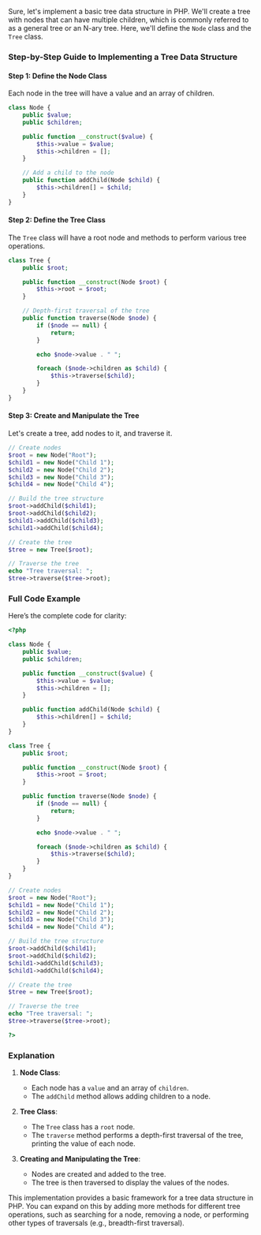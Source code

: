 Sure, let's implement a basic tree data structure in PHP. We'll create a tree with nodes that can have multiple children, which is commonly referred to as a general tree or an N-ary tree. Here, we'll define the `Node` class and the `Tree` class.

### Step-by-Step Guide to Implementing a Tree Data Structure

#### Step 1: Define the Node Class

Each node in the tree will have a value and an array of children.

```php
class Node {
    public $value;
    public $children;

    public function __construct($value) {
        $this->value = $value;
        $this->children = [];
    }

    // Add a child to the node
    public function addChild(Node $child) {
        $this->children[] = $child;
    }
}
```

#### Step 2: Define the Tree Class

The `Tree` class will have a root node and methods to perform various tree operations.

```php
class Tree {
    public $root;

    public function __construct(Node $root) {
        $this->root = $root;
    }

    // Depth-first traversal of the tree
    public function traverse(Node $node) {
        if ($node == null) {
            return;
        }

        echo $node->value . " ";

        foreach ($node->children as $child) {
            $this->traverse($child);
        }
    }
}
```

#### Step 3: Create and Manipulate the Tree

Let's create a tree, add nodes to it, and traverse it.

```php
// Create nodes
$root = new Node("Root");
$child1 = new Node("Child 1");
$child2 = new Node("Child 2");
$child3 = new Node("Child 3");
$child4 = new Node("Child 4");

// Build the tree structure
$root->addChild($child1);
$root->addChild($child2);
$child1->addChild($child3);
$child1->addChild($child4);

// Create the tree
$tree = new Tree($root);

// Traverse the tree
echo "Tree traversal: ";
$tree->traverse($tree->root);
```

### Full Code Example

Here’s the complete code for clarity:

```php
<?php

class Node {
    public $value;
    public $children;

    public function __construct($value) {
        $this->value = $value;
        $this->children = [];
    }

    public function addChild(Node $child) {
        $this->children[] = $child;
    }
}

class Tree {
    public $root;

    public function __construct(Node $root) {
        $this->root = $root;
    }

    public function traverse(Node $node) {
        if ($node == null) {
            return;
        }

        echo $node->value . " ";

        foreach ($node->children as $child) {
            $this->traverse($child);
        }
    }
}

// Create nodes
$root = new Node("Root");
$child1 = new Node("Child 1");
$child2 = new Node("Child 2");
$child3 = new Node("Child 3");
$child4 = new Node("Child 4");

// Build the tree structure
$root->addChild($child1);
$root->addChild($child2);
$child1->addChild($child3);
$child1->addChild($child4);

// Create the tree
$tree = new Tree($root);

// Traverse the tree
echo "Tree traversal: ";
$tree->traverse($tree->root);

?>
```

### Explanation

1. **Node Class**:

   - Each node has a `value` and an array of `children`.
   - The `addChild` method allows adding children to a node.

2. **Tree Class**:

   - The `Tree` class has a `root` node.
   - The `traverse` method performs a depth-first traversal of the tree, printing the value of each node.

3. **Creating and Manipulating the Tree**:
   - Nodes are created and added to the tree.
   - The tree is then traversed to display the values of the nodes.

This implementation provides a basic framework for a tree data structure in PHP. You can expand on this by adding more methods for different tree operations, such as searching for a node, removing a node, or performing other types of traversals (e.g., breadth-first traversal).
